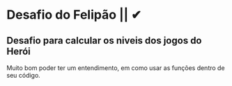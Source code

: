 # Desafio do Felipão || ✔

## **Desafio para calcular os niveis dos  jogos do Herói**

Muito bom poder ter um entendimento, em como usar as funções  dentro de seu código.
